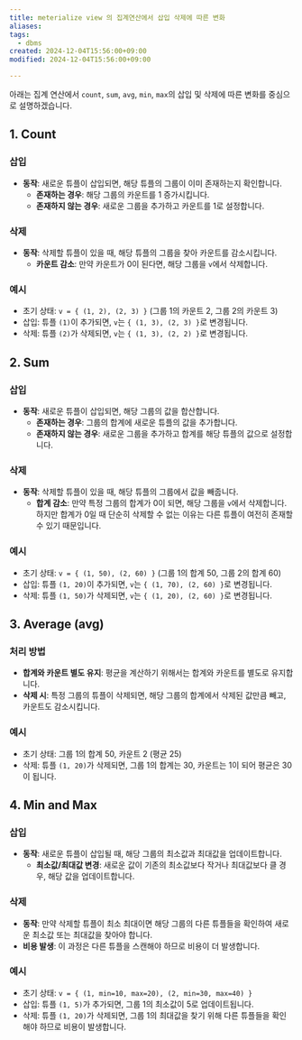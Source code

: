 ```yaml
---
title: meterialize view 의 집계연산에서 삽입 삭제에 따른 변화
aliases: 
tags:
  - dbms
created: 2024-12-04T15:56:00+09:00
modified: 2024-12-04T15:56:00+09:00

---
```

아래는 집계 연산에서 `count`, `sum`, `avg`, `min`, `max`의 삽입 및 삭제에 따른 변화를 중심으로 설명하겠습니다.

## 1. Count

### 삽입
- **동작**: 새로운 튜플이 삽입되면, 해당 튜플의 그룹이 이미 존재하는지 확인합니다.
  - **존재하는 경우**: 해당 그룹의 카운트를 1 증가시킵니다.
  - **존재하지 않는 경우**: 새로운 그룹을 추가하고 카운트를 1로 설정합니다.

### 삭제
- **동작**: 삭제할 튜플이 있을 때, 해당 튜플의 그룹을 찾아 카운트를 감소시킵니다.
  - **카운트 감소**: 만약 카운트가 0이 된다면, 해당 그룹을 `v`에서 삭제합니다.

### 예시
- 초기 상태: `v = { (1, 2), (2, 3) }` (그룹 1의 카운트 2, 그룹 2의 카운트 3)
- 삽입: 튜플 `(1)`이 추가되면, `v`는 `{ (1, 3), (2, 3) }`로 변경됩니다.
- 삭제: 튜플 `(2)`가 삭제되면, `v`는 `{ (1, 3), (2, 2) }`로 변경됩니다.

## 2. Sum

### 삽입
- **동작**: 새로운 튜플이 삽입되면, 해당 그룹의 값을 합산합니다.
  - **존재하는 경우**: 그룹의 합계에 새로운 튜플의 값을 추가합니다.
  - **존재하지 않는 경우**: 새로운 그룹을 추가하고 합계를 해당 튜플의 값으로 설정합니다.

### 삭제
- **동작**: 삭제할 튜플이 있을 때, 해당 튜플의 그룹에서 값을 빼줍니다.
  - **합계 감소**: 만약 특정 그룹의 합계가 0이 되면, 해당 그룹을 `v`에서 삭제합니다. 하지만 합계가 0일 때 단순히 삭제할 수 없는 이유는 다른 튜플이 여전히 존재할 수 있기 때문입니다.

### 예시
- 초기 상태: `v = { (1, 50), (2, 60) }` (그룹 1의 합계 50, 그룹 2의 합계 60)
- 삽입: 튜플 `(1, 20)`이 추가되면, `v`는 `{ (1, 70), (2, 60) }`로 변경됩니다.
- 삭제: 튜플 `(1, 50)`가 삭제되면, `v`는 `{ (1, 20), (2, 60) }`로 변경됩니다.

## 3. Average (avg)

### 처리 방법
- **합계와 카운트 별도 유지**: 평균을 계산하기 위해서는 합계와 카운트를 별도로 유지합니다.
- **삭제 시**: 특정 그룹의 튜플이 삭제되면, 해당 그룹의 합계에서 삭제된 값만큼 빼고, 카운트도 감소시킵니다.

### 예시
- 초기 상태: 그룹 1의 합계 50, 카운트 2 (평균 25)
- 삭제: 튜플 `(1, 20)`가 삭제되면, 그룹 1의 합계는 30, 카운트는 1이 되어 평균은 30이 됩니다.

## 4. Min and Max

### 삽입
- **동작**: 새로운 튜플이 삽입될 때, 해당 그룹의 최소값과 최대값을 업데이트합니다.
  - **최소값/최대값 변경**: 새로운 값이 기존의 최소값보다 작거나 최대값보다 클 경우, 해당 값을 업데이트합니다.

### 삭제
- **동작**: 만약 삭제할 튜플이 최소 최대이면 해당 그룹의 다른 튜플들을 확인하여 새로운 최소값 또는 최대값을 찾아야 합니다.
- **비용 발생**: 이 과정은 다른 튜플을 스캔해야 하므로 비용이 더 발생합니다.

### 예시
- 초기 상태: `v = { (1, min=10, max=20), (2, min=30, max=40) }`
- 삽입: 튜플 `(1, 5)`가 추가되면, 그룹 1의 최소값이 5로 업데이트됩니다.
- 삭제: 튜플 `(1, 20)`가 삭제되면, 그룹 1의 최대값을 찾기 위해 다른 튜플들을 확인해야 하므로 비용이 발생합니다.
